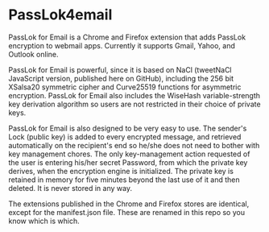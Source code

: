 # PassLok4email
PassLok for Email is a Chrome and Firefox extension that adds PassLok encryption to webmail apps. Currently it supports Gmail, Yahoo, and Outlook online.

PassLok for Email is powerful, since it is based on NaCl (tweetNaCl JavaScript version, published here on GitHub), including the 256 bit XSalsa20 symmetric cipher and Curve25519 functions for asymmetric encryption. PassLok for Email also includes the WiseHash variable-strength key derivation algorithm so users are not restricted in their choice of private keys.

PassLok for Email is also designed to be very easy to use. The sender's Lock (public key) is added to every encrypted message, and retrieved automatically on the recipient's end so he/she does not need to bother with key management chores. The only key-management action requested of the user is entering his/her secret Password, from which the private key derives, when the encryption engine is initialized. The private key is retained in memory for five minutes beyond the last use of it and then deleted. It is never stored in any way.

The extensions published in the Chrome and Firefox stores are identical, except for the manifest.json file. These are renamed in this repo so you know which is which.